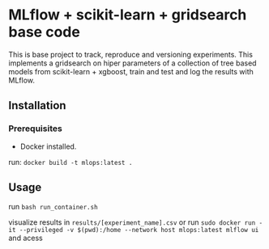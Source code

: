 # MLflow + scikit-learn + gridsearch base code

This is base project to track, reproduce and versioning experiments. This implements a gridsearch on hiper parameters of a collection of tree based models from scikit-learn + xgboost, train and test and log the results with MLflow.
 
## Installation
### Prerequisites
* Docker installed.

run:
`docker build -t mlops:latest .`

## Usage
run `bash run_container.sh`

visualize results in `results/[experiment_name].csv` or run `sudo docker run -it --privileged -v $(pwd):/home --network host mlops:latest mlflow ui` and acess






